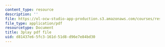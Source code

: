 ```yaml
---
content_type: resource
description: ''
file: https://ol-ocw-studio-app-production.s3.amazonaws.com/courses/res-6-012-introduction-to-probability-spring-2018/d81437e65fc3161d51d8d96e7e84bd30_0w_4QcvBYII.pdf
file_type: application/pdf
resourcetype: Document
title: 3play pdf file
uid: d81437e6-5fc3-161d-51d8-d96e7e84bd30
---
```

